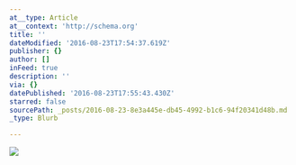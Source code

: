 ```yaml
---
at__type: Article
at__context: 'http://schema.org'
title: ''
dateModified: '2016-08-23T17:54:37.619Z'
publisher: {}
author: []
inFeed: true
description: ''
via: {}
datePublished: '2016-08-23T17:55:43.430Z'
starred: false
sourcePath: _posts/2016-08-23-8e3a445e-db45-4992-b1c6-94f20341d48b.md
_type: Blurb

---
```

![](https://the-grid-user-content.s3-us-west-2.amazonaws.com/f54272b6-6307-4d92-aa6a-8316a4f989bf.jpg)